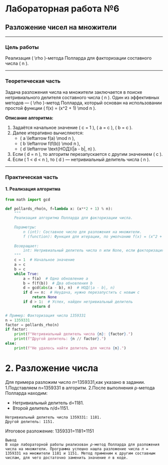 # Лабораторная работа №6  
## Разложение чисел на множители

---

### **Цель работы**  
Реализация \( \rho \)-метода Полларда для факторизации составного числа \( n \).

---

### **Теоретическая часть**  
Задача разложения числа на множители заключается в поиске нетривиального делителя составного числа \( n \). Один из эффективных методов — \( \rho \)-метод Полларда, который основан на использовании простой функции \( f(x) = (x^2 + 1) \mod n \).  

**Описание алгоритма:**  
1. Задаётся начальное значение \( c = 1 \), \( a = c \), \( b = c \).  
2. Далее итеративно вычисляются:  
   - \( a \leftarrow f(a) \mod n \),  
   - \( b \leftarrow f(f(b)) \mod n \),  
   - \( d \leftarrow \text{НОД}(|a - b|, n) \).  
3. Если \( d = n \), то алгоритм перезапускается с другим значением \( c \).  
4. Если \( 1 < d < n \), то \( d \) — нетривиальный делитель числа \( n \).  

---

### **Практическая часть**  

#### **1. Реализация алгоритма**  

```python
from math import gcd

def pollards_rho(n, f=lambda x: (x**2 + 1) % n):
    """
    Реализация алгоритма Полларда для факторизации числа.
    
    Параметры:
        n (int): Составное число для разложения на множители.
        f (function): Функция для итерации, по умолчанию f(x) = (x^2 + 1) mod n.
        
    Возвращает:
        int: Нетривиальный делитель числа n или None, если факторизация не удалась.
    """
    c = 1  # Начальное значение
    a = c
    b = c
    while True:
        a = f(a)  # Одно обновление a
        b = f(f(b))  # Два обновления b
        d = gcd(abs(a - b), n)  # НОД(|a - b|, n)
        if d == n:  # Неудача, нужно перезапустить с новым c
            return None
        if d > 1:  # Успех, найден нетривиальный делитель
            return d

# Пример: Факторизация числа 1359331
n = 1359331
factor = pollards_rho(n)
if factor:
    print(f"Нетривиальный делитель числа {n}: {factor}.")
    print(f"Другой делитель: {n // factor}.")
else:
    print(f"Не удалось найти делитель для числа {n}.")

```
# 2. Разложение числа
Для примера разложим число 𝑛=1359331,как указано в задании.
1.Подставляем n=1359331 в алгоритм.
2.После выполнения ρ-метода Полларда находим:
* Нетривиальный делитель d=1181.
* Второй делитель n/d=1151.

```
Нетривиальный делитель числа 1359331: 1181.
Другой делитель: 1151.

```
Итоговое разложение:  1359331=1181×1151

```
Вывод
В ходе лабораторной работы реализован 𝜌-метод Полларда для разложения числа на множители. Программа успешно нашла разложение числа 𝑛 = 1359331 на множители 1181 и 1151. Метод применим к другим составным числам, для чего достаточно заменить значение 𝑛 в коде.